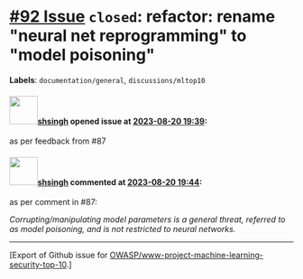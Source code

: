 # [\#92 Issue](https://github.com/OWASP/www-project-machine-learning-security-top-10/issues/92) `closed`: refactor: rename "neural net reprogramming" to "model poisoning"
**Labels**: `documentation/general`, `discussions/mltop10`


#### <img src="https://avatars.githubusercontent.com/u/412800?v=4" width="50">[shsingh](https://github.com/shsingh) opened issue at [2023-08-20 19:39](https://github.com/OWASP/www-project-machine-learning-security-top-10/issues/92):

as per feedback from #87

#### <img src="https://avatars.githubusercontent.com/u/412800?v=4" width="50">[shsingh](https://github.com/shsingh) commented at [2023-08-20 19:44](https://github.com/OWASP/www-project-machine-learning-security-top-10/issues/92#issuecomment-1685375350):

as per comment in #87:

*Corrupting/manipulating model parameters is a general threat, referred to as model poisoning, and is not restricted to neural networks.*


-------------------------------------------------------------------------------



[Export of Github issue for [OWASP/www-project-machine-learning-security-top-10](https://github.com/OWASP/www-project-machine-learning-security-top-10).]
